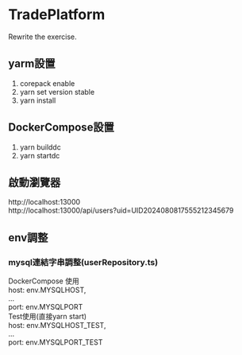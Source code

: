 # TradePlatform
Rewrite the exercise.
## yarm設置
1. corepack enable  
2. yarn set version stable  
3. yarn install
## DockerCompose設置
1. yarn builddc
2. yarn startdc
## 啟動瀏覽器
http://localhost:13000  
http://localhost:13000/api/users?uid=UID2024080817555212345679

## env調整
### mysql連結字串調整(userRepository.ts)
DockerCompose 使用  
  host: env.MYSQLHOST,  
  ...  
  port: env.MYSQLPORT  
Test使用(直接yarn start)  
  host: env.MYSQLHOST_TEST,  
  ...  
  port: env.MYSQLPORT_TEST  